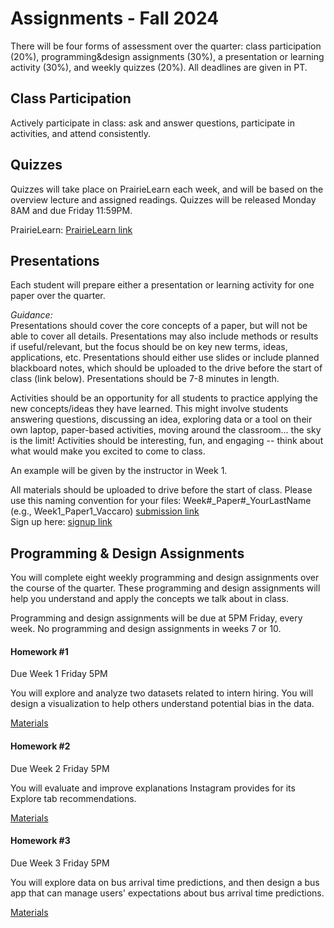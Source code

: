 # Assignments - Fall 2024

There will be four forms of assessment over the quarter: class participation (20%), programming&design assignments (30%), a presentation or learning activity (30%), and weekly quizzes (20%). All deadlines are given in PT.

## Class Participation

Actively participate in class: ask and answer questions, participate in activities, and attend consistently. 

## Quizzes 

Quizzes will take place on PrairieLearn each week, and will be based on the overview lecture and assigned readings. Quizzes will be released Monday 8AM and due Friday 11:59PM.   

PrairieLearn: [PrairieLearn link]()  

## Presentations

Each student will prepare either a presentation or learning activity for one paper over the quarter. 

_Guidance:_  
Presentations should cover the core concepts of a paper, but will not be able to cover all details. Presentations may also include methods or results if useful/relevant, but the focus should be on key new terms, ideas, applications, etc. Presentations should either use slides or include planned blackboard notes, which should be uploaded to the drive before the start of class (link below). Presentations should be 7-8 minutes in length.   

Activities should be an opportunity for all students to practice applying the new concepts/ideas they have learned. This might involve students answering questions, discussing an idea, exploring data or a tool on their own laptop, paper-based activities, moving around the classroom... the sky is the limit! Activities should be interesting, fun, and engaging -- think about what would make you excited to come to class.  

An example will be given by the instructor in Week 1.  

All materials should be uploaded to drive before the start of class. Please use this naming convention for your files: Week#_Paper#_YourLastName (e.g., Week1_Paper1_Vaccaro) [submission link](https://drive.google.com/drive/folders/1dCDxycqfbXKI5tYDmxAY2ZvtPCMKd1Zm?usp=drive_link)    
Sign up here: [signup link](https://docs.google.com/spreadsheets/d/1lXe3n_sXpLf8oU1nzPsuDv_25Q_7sX5WypQtb_MqvSQ/edit?usp=sharing)    

## Programming & Design Assignments

You will complete eight weekly programming and design assignments over the course of the quarter. These programming and design assignments will help you understand and apply the concepts we talk about in class.  

Programming and design assignments will be due at 5PM Friday, every week. No programming and design assignments in weeks 7 or 10.  

#### Homework #1
Due Week 1 Friday 5PM  

You will explore and analyze two datasets related to intern hiring. You will design a visualization to help others understand potential bias in the data.     

[Materials](https://github.com/kristenvaccaro/CSE190-HW1)

#### Homework #2
Due Week 2 Friday 5PM

You will evaluate and improve explanations Instagram provides for its Explore tab recommendations.   

[Materials](https://github.com/kristenvaccaro/CSE190-HW2)


#### Homework #3
Due Week 3 Friday 5PM  

You will explore data on bus arrival time predictions, and then design a bus app that can manage users' expectations about bus arrival time predictions.    

[Materials](https://github.com/kristenvaccaro/CSE190-HW3)

<!--
#### Homework #4
Due Week 4 Friday 5PM   

You will design interactions to support recourse and contestability for hate speech detection on social media.     

[Materials](https://github.com/kristenvaccaro/CSE190-HW4)  

#### Homework #5
Due Week 5 Friday 5PM   

You will design interactions around voice and image AI-generated content.    
Will be released Friday October 21.  

[Materials](https://github.com/kristenvaccaro/CSE190-HW5-2022) 

#### Homework #6
Due Week 6 Friday 5PM   

You will design interactions around text AI-generated text.    
Will be released Friday October 28.  

[Materials](https://github.com/kristenvaccaro/CSE190-HW6)  

#### No Homework Week 7

#### Homework #8
Due Week 8 Friday 5PM   

You will design systems to address an ethics/social justice issue of your choice.   
Will be released Friday November 11.  

[Materials](https://github.com/kristenvaccaro/CSE190-HW8)

#### Homework #9
Due Week 9 Friday 5PM   

You will consider privacy-utility tradeoffs in the design of ed tech software like Canvas.    
Will be released Friday November 4.

[Materials](https://github.com/kristenvaccaro/CSE190-HW7)  



-->



